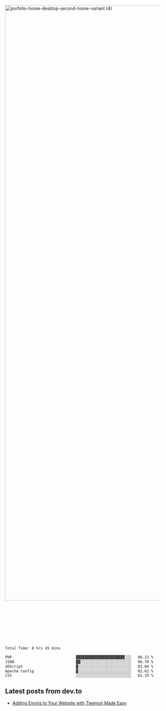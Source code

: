 <img width="1920" alt="porfolio-home-desktop-second-home-variant (4)" src="https://user-images.githubusercontent.com/44812120/231556360-1ee1d327-1a45-4bda-a93d-dd32a34149e4.png">
 
 
 
 
 
 <br><br><br><br><br><br><br>
<!--START_SECTION:waka-->

```txt
Total Time: 8 hrs 45 mins

PHP                             ▓▓▓▓▓▓▓▓▓▓▓▓▓▓▓▓▓▓▓▓▓▓░░░   86.13 %
JSON                            ▓▓░░░░░░░░░░░░░░░░░░░░░░░   06.70 %
GDScript                        ▓░░░░░░░░░░░░░░░░░░░░░░░░   03.04 %
Apache Config                   ▓░░░░░░░░░░░░░░░░░░░░░░░░   02.62 %
CSS                             ░░░░░░░░░░░░░░░░░░░░░░░░░   01.19 %
```

<!--END_SECTION:waka-->

## Latest posts from dev.to
<!-- MEDIUM-STORY-LIST:START -->
- [Adding Emojis to Your Website with Twemoji Made Easy](https://dev.to/danielsebesta/adding-emojis-to-your-website-with-twemoji-made-easy-mc8)
<!-- MEDIUM-STORY-LIST:END -->

